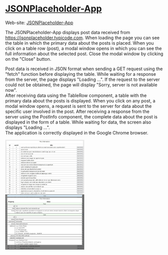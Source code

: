 # [JSONPlaceholder-App](https://jsonplaceholder-app.netlify.com/)

Web-site: [JSONPlaceholder-App](https://jsonplaceholder-app.netlify.com/)

The JSONPlaceholder-App displays post data received from https://jsonplaceholder.typicode.com.
When loading the page you can see the table in which the primary data about the posts is placed. When you click on a table row (post), a modal window opens in which you can see the full information about the selected post. Close the modal window by clicking on the "Close" button.

Post data is received in JSON format when sending a GET request using the "fetch" function before displaying the table. While waiting for a response from the server, the page displays "Loading ...". If the request to the server could not be obtained, the page will display "Sorry, server is not available now".</br>
After receiving data using the TableRow component, a table with the primary data about the posts is displayed. When you click on any post, a modal window opens, a request is sent to the server for data about the specific user involved in the post. After receiving a response from the server using the PostInfo component, the complete data about the post is displayed in the form of a table. While waiting for data, the screen also displays "Loading ...".</br>
The application is correctly displayed in the Google Chrome browser.

<img src="screenshots/Post-table.jpg" alt="screenshot" width="50%"/>
<img src="screenshots/Post-info.jpg" alt="screenshot" width="50%"/>
